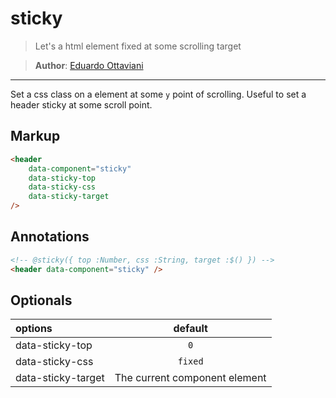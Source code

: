 # sticky

>Let's a html element fixed at some scrolling target

>**Author**: [Eduardo Ottaviani](//github.com/Javiani)

---

Set a css class on a element at some `y` point of scrolling. Useful to set a header sticky at some scroll point.

## Markup

```html
<header
    data-component="sticky"
    data-sticky-top
    data-sticky-css
    data-sticky-target
/>

```

## Annotations

```html
<!-- @sticky({ top :Number, css :String, target :$() }) -->
<header data-component="sticky" />
```

## Optionals

| options                |     default
|:--------------         |:----------------:
| data-sticky-top        |    `0`
| data-sticky-css        |    `fixed`
| data-sticky-target     |    The current component element
